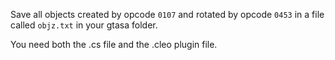 Save all objects created by opcode `0107` and rotated by opcode `0453` in a file called `objz.txt` in your gtasa folder.

You need both the .cs file and the .cleo plugin file.

